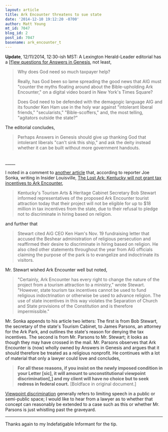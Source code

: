 ```yaml
---
layout: article
title: Ark Encounter threatens to sue state
date: '2014-12-10 19:12:20 -0700'
author: Matt Young
mt_id: 7047
blog_id: 2
post_id: 7047
basename: ark_encounter_t
---
```

**Update**, 12/11/2014, 12:30-ish MST:  A Lexington Herald-Leader editorial has a [\[f\]ew questions for Answers in Genesis](http://www.kentucky.com/2014/12/11/3587411_few-questions-for-answers-in-genesis.html), not least,

> Why does God need so much taxpayer help?
> 
> Really, has God been so lame spreading the good news that AIG must "counter the myths floating around about the Bible-upholding Ark Encounter," on a digital video board in New York's Times Square?
> 
> Does God need to be defended with the demagogic language AIG and its founder Ken Ham use in the holy war against "intolerant liberal friends," "secularists," "Bible-scoffers," and, the most telling, "agitators outside the state?"

The editorial concludes,


> Perhaps Answers in Genesis should give up thanking God that intolerant liberals "can't sink this ship," and ask the deity instead whether it can be built without more government handouts.

<br />
_____

I noted in a comment to [another article](http://pandasthumb.org/archives/2014/11/ham-handed-atta.html) that, according to reporter Joe Sonka, writing in Insider Louisville, [The Lost Ark: Kentucky will not grant tax incentives to Ark Encounter](http://insiderlouisville.com/metro/lost-ark-kentucky-will-not-grant-tax-incentives-ark-encounter/), 

>  Kentucky's Tourism Arts & Heritage Cabinet Secretary Bob Stewart informed representatives of the proposed Ark Encounter tourist attraction today that their project will not be eligible for up to $18 million in tax incentives from the state, due to their refusal to pledge not to discriminate in hiring based on religion.

and further that

> Stewart cited AiG CEO Ken Ham's Nov. 19 fundraising letter that accused the Beshear administration of religious persecution and reaffirmed their desire to discriminate in hiring based on religion. He also cited other statements throughout the year from AiG officials claiming the purpose of the park is to evangelize and indoctrinate its visitors.

Mr. Stewart wished Ark Encounter well but noted,

> "Certainly, Ark Encounter has every right to change the nature of the project from a tourism attraction to a ministry," wrote Stewart. "However, state tourism tax incentives cannot be used to fund religious indoctrination or otherwise be used to advance religion. The use of state incentives in this way violates the Separation of Church and State provisions of the Constitution and is therefore impermissible."

Mr. Sonka appends to his article two letters: The first  is from Bob Stewart, the secretary of the state's Tourism Cabinet, to James Parsons, an attorney for the Ark Park, and outlines the state's reason for denying the tax incentives. The second is from Mr. Parsons to Mr. Stewart; it looks as though they may have crossed in the mail. Mr. Parsons observes that Ark Encounter is (now) wholly owned by Answers in Genesis and argues that it should therefore be treated as a religious nonprofit. He continues with a lot of material that only a lawyer could love and concludes,

> **For all these reasons, if you insist on the newly imposed condition in your Letter \[sic\], it will amount to unconstitutional viewpoint discrimination\[,\] and my client will have no choice but to seek redress in federal court.** \[Boldface in original document.\]

[Viewpoint discrimination](http://www.law.cornell.edu/wex/forums) generally refers to limiting speech in a public or semi-public space; I would like to hear from a lawyer as to whether that concept can reasonably be extended to a case such as this or whether Mr. Parsons is just whistling past the graveyard.
<br />
_____

Thanks again to my Indefatigable Informant for the tip.
